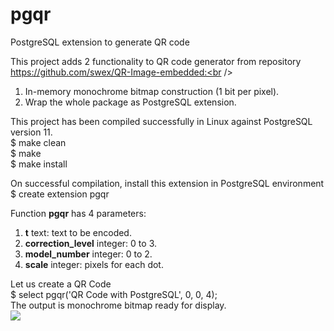 # pgqr
PostgreSQL extension to generate QR code

This project adds 2 functionality to QR code generator from repository https://github.com/swex/QR-Image-embedded:<br />
1. In-memory monochrome bitmap construction (1 bit per pixel).<br />
2. Wrap the whole package as PostgreSQL extension.<br />

This project has been compiled successfully in Linux against PostgreSQL version 11.<br />
$ make clean<br />
$ make<br />
$ make install<br />

On successful compilation, install this extension in PostgreSQL environment<br />
$ create extension pgqr<br />

Function <b>pgqr</b> has 4 parameters:<br />
1. <b>t</b> text: text to be encoded.<br />
2. <b>correction_level</b> integer: 0 to 3.<br />
3. <b>model_number</b> integer: 0 to 2.<br />
4. <b>scale</b> integer: pixels for each dot.<br />

Let us create a QR Code<br />
$ select pgqr('QR Code with PostgreSQL', 0, 0, 4);<br />
The output is monochrome bitmap ready for display.<br />
<img src="https://abdulyadi.files.wordpress.com/2019/01/image.png?w=545">